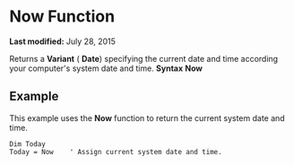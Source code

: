 
# Now Function

 **Last modified:** July 28, 2015


Returns a  **Variant** ( **Date**) specifying the current date and time according your computer's system date and time.
 **Syntax**
 **Now**

## Example

This example uses the  **Now** function to return the current system date and time.


```
Dim Today
Today = Now    ' Assign current system date and time.


```

